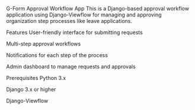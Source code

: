 G-Form Approval Workflow App
This is a Django-based approval workflow application using Django-Viewflow for managing and approving organization step processes like leave applications.

Features
User-friendly interface for submitting requests

Multi-step approval workflows

Notifications for each step of the process

Admin dashboard to manage requests and approvals

Prerequisites
Python 3.x

Django 3.x or higher

Django-Viewflow
